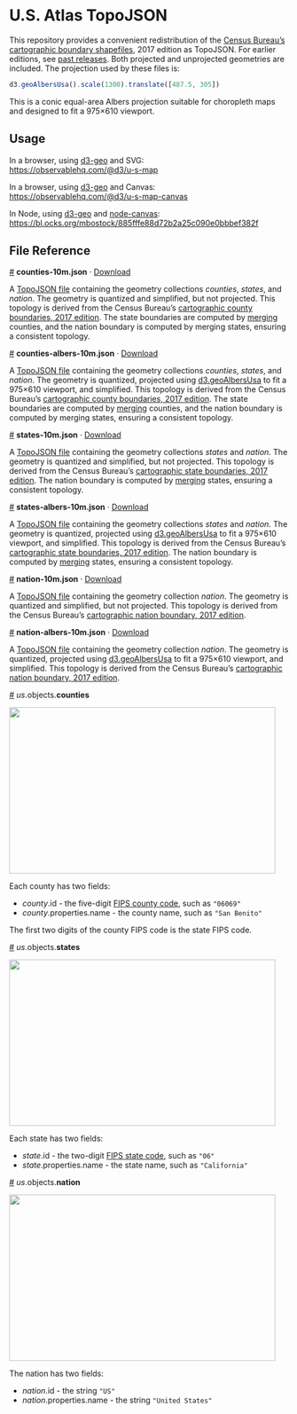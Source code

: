 # U.S. Atlas TopoJSON

This repository provides a convenient redistribution of the [Census Bureau’s](http://www.census.gov/) [cartographic boundary shapefiles](https://www.census.gov/geographies/mapping-files/time-series/geo/carto-boundary-file.html), 2017 edition as TopoJSON. For earlier editions, see [past releases](https://github.com/topojson/us-atlas/releases). Both projected and unprojected geometries are included. The projection used by these files is:

```js
d3.geoAlbersUsa().scale(1300).translate([487.5, 305])
````

This is a conic equal-area Albers projection suitable for choropleth maps and designed to fit a 975×610 viewport.

## Usage

In a browser, using [d3-geo](https://github.com/d3/d3-geo) and SVG:<br>
https://observablehq.com/@d3/u-s-map

In a browser, using [d3-geo](https://github.com/d3/d3-geo) and Canvas:<br>
https://observablehq.com/@d3/u-s-map-canvas

In Node, using [d3-geo](https://github.com/d3/d3-geo) and [node-canvas](https://github.com/Automattic/node-canvas):<br>
https://bl.ocks.org/mbostock/885fffe88d72b2a25c090e0bbbef382f

## File Reference

<a href="#counties-10m.json" name="counties-10m.json">#</a> <b>counties-10m.json</b> · [Download](https://cdn.jsdelivr.net/npm/us-atlas@3/counties-10m.json "Source")

A [TopoJSON file](https://github.com/topojson/topojson-specification/blob/master/README.md#21-topology-objects) containing the geometry collections <i>counties</i>, <i>states</i>, and <i>nation</i>. The geometry is quantized and simplified, but not projected. This topology is derived from the Census Bureau’s [cartographic county boundaries, 2017 edition](https://www2.census.gov/geo/tiger/GENZ2017/shp/). The state boundaries are computed by [merging](https://github.com/topojson/topojson-client/blob/master/README.md#merge) counties, and the nation boundary is computed by merging states, ensuring a consistent topology.

<a href="#counties-albers-10m.json" name="counties-albers-10m.json">#</a> <b>counties-albers-10m.json</b> · [Download](https://cdn.jsdelivr.net/npm/us-atlas@3/counties-albers-10m.json "Source")

A [TopoJSON file](https://github.com/topojson/topojson-specification/blob/master/README.md#21-topology-objects) containing the geometry collections <i>counties</i>, <i>states</i>, and <i>nation</i>. The geometry is quantized, projected using [d3.geoAlbersUsa](https://github.com/d3/d3-geo/blob/master/README.md#geoAlbersUsa) to fit a 975×610 viewport, and simplified. This topology is derived from the Census Bureau’s [cartographic county boundaries, 2017 edition](https://www2.census.gov/geo/tiger/GENZ2017/shp/). The state boundaries are computed by [merging](https://github.com/topojson/topojson-client/blob/master/README.md#merge) counties, and the nation boundary is computed by merging states, ensuring a consistent topology.

<a href="#states-10m.json" name="states-10m.json">#</a> <b>states-10m.json</b> · [Download](https://cdn.jsdelivr.net/npm/us-atlas@3/states-10m.json "Source")

A [TopoJSON file](https://github.com/topojson/topojson-specification/blob/master/README.md#21-topology-objects) containing the geometry collections <i>states</i> and <i>nation</i>. The geometry is quantized and simplified, but not projected. This topology is derived from the Census Bureau’s [cartographic state boundaries, 2017 edition](https://www2.census.gov/geo/tiger/GENZ2017/shp/). The nation boundary is computed by [merging](https://github.com/topojson/topojson-client/blob/master/README.md#merge) states, ensuring a consistent topology.

<a href="#states-albers-10m.json" name="states-albers-10m.json">#</a> <b>states-albers-10m.json</b> · [Download](https://cdn.jsdelivr.net/npm/us-atlas@3/states-albers-10m.json "Source")

A [TopoJSON file](https://github.com/topojson/topojson-specification/blob/master/README.md#21-topology-objects) containing the geometry collections <i>states</i> and <i>nation</i>. The geometry is quantized, projected using [d3.geoAlbersUsa](https://github.com/d3/d3-geo/blob/master/README.md#geoAlbersUsa) to fit a 975×610 viewport, and simplified. This topology is derived from the Census Bureau’s [cartographic state boundaries, 2017 edition](https://www2.census.gov/geo/tiger/GENZ2017/shp/). The nation boundary is computed by [merging](https://github.com/topojson/topojson-client/blob/master/README.md#merge) states, ensuring a consistent topology.

<a href="#nation-10m.json" name="nation-10m.json">#</a> <b>nation-10m.json</b> · [Download](https://cdn.jsdelivr.net/npm/us-atlas@3/nation-10m.json "Source")

A [TopoJSON file](https://github.com/topojson/topojson-specification/blob/master/README.md#21-topology-objects) containing the geometry collection <i>nation</i>. The geometry is quantized and simplified, but not projected. This topology is derived from the Census Bureau’s [cartographic nation boundary, 2017 edition](https://www2.census.gov/geo/tiger/GENZ2017/shp/).

<a href="#nation-albers-10m.json" name="nation-albers-10m.json">#</a> <b>nation-albers-10m.json</b> · [Download](https://cdn.jsdelivr.net/npm/us-atlas@3/nation-albers-10m.json "Source")

A [TopoJSON file](https://github.com/topojson/topojson-specification/blob/master/README.md#21-topology-objects) containing the geometry collection <i>nation</i>. The geometry is quantized, projected using [d3.geoAlbersUsa](https://github.com/d3/d3-geo/blob/master/README.md#geoAlbersUsa) to fit a 975×610 viewport, and simplified. This topology is derived from the Census Bureau’s [cartographic nation boundary, 2017 edition](https://www2.census.gov/geo/tiger/GENZ2017/shp/).

<a href="#counties" name="counties">#</a> *us*.objects.<b>counties</b>

<img src="https://raw.githubusercontent.com/topojson/us-atlas/master/img/counties.png" width="480" height="300">

Each county has two fields:

* *county*.id - the five-digit [FIPS county code](https://en.wikipedia.org/wiki/FIPS_county_code), such as `"06069"`
* *county*.properties.name - the county name, such as `"San Benito"`

The first two digits of the county FIPS code is the state FIPS code.

<a href="#states" name="states">#</a> *us*.objects.<b>states</b>

<img src="https://raw.githubusercontent.com/topojson/us-atlas/master/img/states.png" width="480" height="300">

Each state has two fields:

* *state*.id - the two-digit [FIPS state code](https://en.wikipedia.org/wiki/Federal_Information_Processing_Standard_state_code), such as `"06"`
* *state*.properties.name - the state name, such as `"California"`

<a href="#nation" name="nation">#</a> *us*.objects.<b>nation</b>

<img src="https://raw.githubusercontent.com/topojson/us-atlas/master/img/nation.png" width="480" height="300">

The nation has two fields:

* *nation*.id - the string `"US"`
* *nation*.properties.name - the string `"United States"`
